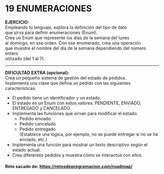 # 19 ENUMERACIONES

**EJERCICIO:**  
Empleando tu lenguaje, explora la definición del tipo de dato  
que sirva para definir enumeraciones (Enum).  
Crea un Enum que represente los días de la semana del lunes  
al domingo, en ese orden. Con ese enumerado, crea una operación  
que muestre el nombre del día de la semana dependiendo del número entero  
utilizado (del 1 al 7).

---

**DIFICULTAD EXTRA (opcional):**  
Crea un pequeño sistema de gestión del estado de pedidos.  
Implementa una clase que defina un pedido con las siguientes características:

- El pedido tiene un identificador y un estado.
- El estado es un Enum con estos valores: PENDIENTE, ENVIADO, ENTREGADO y CANCELADO.
- Implementa las funciones que sirvan para modificar el estado:
    - Pedido enviado
    - Pedido cancelado
    - Pedido entregado  
      (Establece una lógica, por ejemplo, no se puede entregar si no se ha enviado, etc.)
- Implementa una función para mostrar un texto descriptivo según el estado actual.
- Crea diferentes pedidos y muestra cómo se interactúa con ellos.

#### Reto sacado de: https://retosdeprogramacion.com/roadmap/